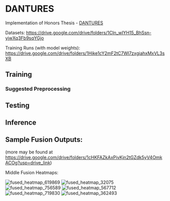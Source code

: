 # DANTURES

Implementation of Honors Thesis - [DANTURES](https://drive.google.com/file/d/149nFAIvZFRVQ295swum8E7VPv2zPeIgZ/view?usp=drive_link)

Datasets: https://drive.google.com/drive/folders/1CIn_wIYH15_BhSsn-yjwXq3Fb9sqYGjo

Training Runs (with model weights): https://drive.google.com/drive/folders/1Hike1cY2mF2tC7Wl7zxgiahxMxVL3sXB

## Training

### Suggested Preprocessing


## Testing

## Inference


## Sample Fusion Outputs:

(more may be found at https://drive.google.com/drive/folders/1cHKFAZkAxPivKjn2tGZdk5yV4OmkACOg?usp=drive_link)

Middle Fusion Heatmaps:

![fused_heatmap_619869](https://github.com/user-attachments/assets/f042c3a7-5cbf-4981-ac67-78a51b3b14db)
![fused_heatmap_32075](https://github.com/user-attachments/assets/662b525b-b785-4909-9bea-b33f55695be9)
![fused_heatmap_756589](https://github.com/user-attachments/assets/d1ca4fd4-abc0-4684-92f9-956b6b1576f9)
![fused_heatmap_567712](https://github.com/user-attachments/assets/281ce924-4c2c-4e70-aabe-057094f12b47)
![fused_heatmap_719830](https://github.com/user-attachments/assets/a55bd6a1-c06d-4f61-99d7-737976fed35b)
![fused_heatmap_362493](https://github.com/user-attachments/assets/ba73f688-90d3-4bfc-8b90-3de641b094f5)

